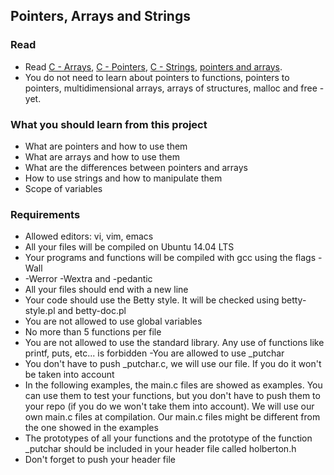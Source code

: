 ## Pointers, Arrays and Strings

### Read
- Read [C - Arrays](https://www.tutorialspoint.com/cprogramming/c_arrays.htm), [C - Pointers](https://www.tutorialspoint.com/cprogramming/c_pointers.htm), [C - Strings](https://www.tutorialspoint.com/cprogramming/c_strings.htm), [pointers and arrays](https://intranet.hbtn.io/concepts/60).
- You do not need to learn about pointers to functions, pointers to pointers, multidimensional arrays, arrays of structures, malloc and free - yet.

### What you should learn from this project

- What are pointers and how to use them
- What are arrays and how to use them
- What are the differences between pointers and arrays
- How to use strings and how to manipulate them
- Scope of variables

### Requirements

- Allowed editors: vi, vim, emacs
- All your files will be compiled on Ubuntu 14.04 LTS
- Your programs and functions will be compiled with gcc using the flags -Wall
- -Werror -Wextra and -pedantic
- All your files should end with a new line
- Your code should use the Betty style. It will be checked using betty-style.pl and betty-doc.pl
- You are not allowed to use global variables
- No more than 5 functions per file
- You are not allowed to use the standard library. Any use of functions like printf, puts, etc... is forbidden
-You are allowed to use _putchar
- You don't have to push _putchar.c, we will use our file. If you do it won't be taken into account
- In the following examples, the main.c files are showed as examples. You can use them to test your functions, but you don't have to push them to your repo (if you do we won't take them into account). We will use our own main.c files at compilation. Our main.c files might be different from the one showed in the examples
- The prototypes of all your functions and the prototype of the function _putchar should be included in your header file called holberton.h
- Don't forget to push your header file
